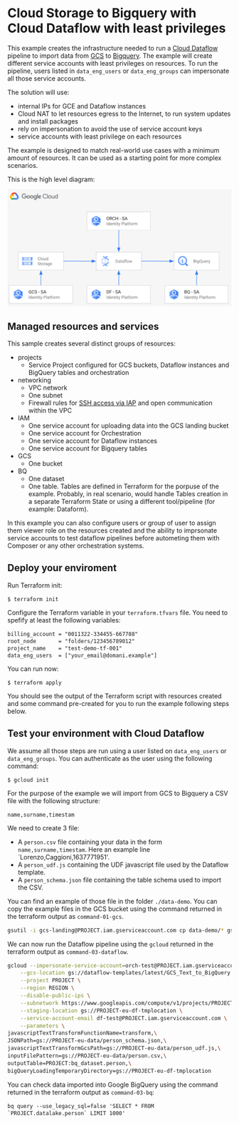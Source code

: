 # Cloud Storage to Bigquery with Cloud Dataflow with least privileges

This example creates the infrastructure needed to run a [Cloud Dataflow](https://cloud.google.com/dataflow) pipeline to import data from [GCS](https://cloud.google.com/storage) to [Bigquery](https://cloud.google.com/bigquery). The example will create different service accounts with least privileges on resources. To run the pipeline, users listed in `data_eng_users` or `data_eng_groups` can impersonate all those service accounts.

The solution will use:
 - internal IPs for GCE and Dataflow instances
 - Cloud NAT to let resources egress to the Internet, to run system updates and install packages
 - rely on impersonation to avoid the use of service account keys
 - service accounts with least privilege on each resources
 
The example is designed to match real-world use cases with a minimum amount of resources. It can be used as a starting point for more complex scenarios.

This is the high level diagram:

![GCS to Biquery High-level diagram](diagram.png "GCS to Biquery High-level diagram")

## Managed resources and services

This sample creates several distinct groups of resources:

- projects
  - Service Project configured for GCS buckets, Dataflow instances and BigQuery tables and orchestration
- networking
  - VPC network
  - One subnet
  - Firewall rules for [SSH access via IAP](https://cloud.google.com/iap/docs/using-tcp-forwarding) and open communication within the VPC
- IAM
  - One service account for uploading data into the GCS landing bucket
  - One service account for Orchestration
  - One service account for Dataflow instances
  - One service account for Bigquery tables
- GCS
  - One bucket
- BQ
  - One dataset
  - One table. Tables are defined in Terraform for the porpuse of the example. Probably, in real scenario, would handle Tables creation in a separate Terraform State or using a different tool/pipeline (for example: Dataform).

In this example you can also configure users or group of user to assign them viewer role on the resources created and the ability to imprsonate service accounts to test dataflow pipelines before autometing them with Composer or any other orchestration systems.

## Deploy your enviroment

Run Terraform init:

```
$ terraform init
```

Configure the Terraform variable in your `terraform.tfvars` file. You need to spefify at least the following variables:

```
billing_account = "0011322-334455-667788"
root_node       = "folders/123456789012"
project_name    = "test-demo-tf-001"
data_eng_users  = ["your_email@domani.example"]
```

You can run now:

```
$ terraform apply
```

You should see the output of the Terraform script with resources created and some command pre-created for you to run the example following steps below.

## Test your environment with Cloud Dataflow

We assume all those steps are run using a user listed on `data_eng_users` or `data_eng_groups`. You can authenticate as the user using the following command:

```
$ gcloud init
```

For the purpose of the example we will import from GCS to Bigquery a CSV file with the following structure:

```
name,surname,timestam
```

We need to create 3 file:
 - A `person.csv` file containing your data in the form `name,surname,timestam`. Here an example line `Lorenzo,Caggioni,1637771951'.
 - A `person_udf.js` containing the UDF javascript file used by the Dataflow template.
 - A `person_schema.json` file containing the table schema used to import the CSV.
 
You can find an example of those file in the folder `./data-demo`. You can copy the example files in the GCS bucket using the  command returned in the terraform output as `command-01-gcs`.

```bash
gsutil -i gcs-landing@PROJECT.iam.gserviceaccount.com cp data-demo/* gs://LANDING_BUCKET
```

We can now run the Dataflow pipeline using the `gcloud` returned in the terraform output as `command-03-dataflow`.

```bash
gcloud --impersonate-service-account=orch-test@PROJECT.iam.gserviceaccount.com dataflow jobs run test_batch_01 \
    --gcs-location gs://dataflow-templates/latest/GCS_Text_to_BigQuery \
    --project PROJECT \
    --region REGION \
    --disable-public-ips \
    --subnetwork https://www.googleapis.com/compute/v1/projects/PROJECT/regions/REGION/subnetworks/subnet \
    --staging-location gs://PROJECT-eu-df-tmplocation \
    --service-account-email df-test@PROJECT.iam.gserviceaccount.com \
    --parameters \
javascriptTextTransformFunctionName=transform,\
JSONPath=gs://PROJECT-eu-data/person_schema.json,\
javascriptTextTransformGcsPath=gs://PROJECT-eu-data/person_udf.js,\
inputFilePattern=gs://PROJECT-eu-data/person.csv,\
outputTable=PROJECT:bq_dataset.person,\
bigQueryLoadingTemporaryDirectory=gs://PROJECT-eu-df-tmplocation 
```

You can check data imported into Google BigQuery using the  command returned in the terraform output as `command-03-bq`:

```
bq query --use_legacy_sql=false 'SELECT * FROM `PROJECT.datalake.person` LIMIT 1000'
```
